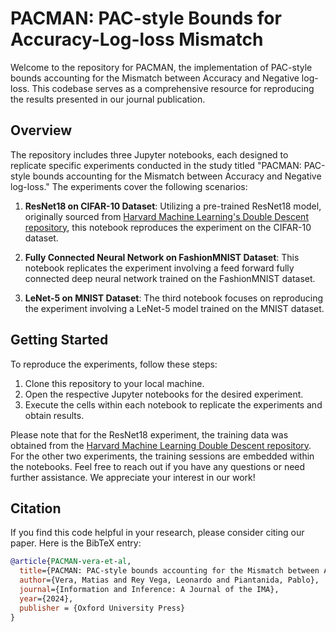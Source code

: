 # PACMAN: PAC-style Bounds for Accuracy-Log-loss Mismatch

Welcome to the repository for PACMAN, the implementation of PAC-style bounds accounting for the Mismatch between Accuracy and Negative log-loss. This codebase serves as a comprehensive resource for reproducing the results presented in our journal publication.

## Overview

The repository includes three Jupyter notebooks, each designed to replicate specific experiments conducted in the study titled "PACMAN: PAC-style bounds accounting for the Mismatch between Accuracy and Negative log-loss." The experiments cover the following scenarios:

1. **ResNet18 on CIFAR-10 Dataset**: Utilizing a pre-trained ResNet18 model, originally sourced from [Harvard Machine Learning's Double Descent repository](https://gitlab.com/harvard-machine-learning/double-descent/tree/master), this notebook reproduces the experiment on the CIFAR-10 dataset.

2. **Fully Connected Neural Network on FashionMNIST Dataset**: This notebook replicates the experiment involving a feed forward fully connected deep neural network trained on the FashionMNIST dataset.

3. **LeNet-5 on MNIST Dataset**: The third notebook focuses on reproducing the experiment involving a LeNet-5 model trained on the MNIST dataset.

## Getting Started

To reproduce the experiments, follow these steps:

1. Clone this repository to your local machine.
2. Open the respective Jupyter notebooks for the desired experiment.
3. Execute the cells within each notebook to replicate the experiments and obtain results.

Please note that for the ResNet18 experiment, the training data was obtained from the [Harvard Machine Learning Double Descent repository](https://gitlab.com/harvard-machine-learning/double-descent/tree/master). For the other two experiments, the training sessions are embedded within the notebooks. Feel free to reach out if you have any questions or need further assistance. We appreciate your interest in our work!


## Citation

If you find this code helpful in your research, please consider citing our paper. Here is the BibTeX entry:

```bibtex
@article{PACMAN-vera-et-al,
  title={PACMAN: PAC-style bounds accounting for the Mismatch between Accuracy and Negative log-loss},
  author={Vera, Matias and Rey Vega, Leonardo and Piantanida, Pablo},
  journal={Information and Inference: A Journal of the IMA},
  year={2024},
  publisher = {Oxford University Press}
}
